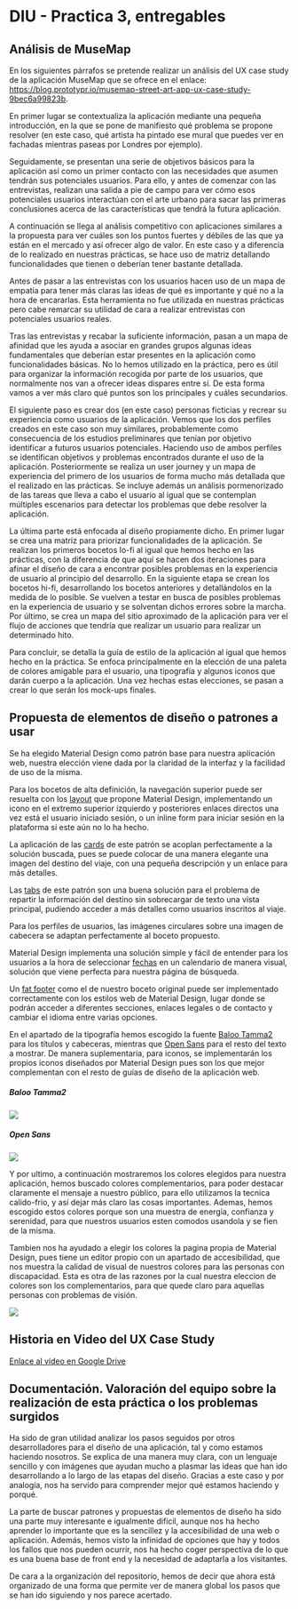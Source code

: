 # DIU - Practica 3, entregables

## Análisis de MuseMap   
En los siguientes párrafos se pretende realizar un análisis del UX case study de la aplicación MuseMap que se ofrece en el enlace: https://blog.prototypr.io/musemap-street-art-app-ux-case-study-9bec6a99823b.

En primer lugar se contextualiza la aplicación mediante una pequeña introducción, en la que se pone de manifiesto qué problema se propone resolver (en este caso, qué artista ha pintado ese mural que puedes ver en fachadas mientras paseas por Londres por ejemplo).

Seguidamente, se presentan una serie de objetivos básicos para la aplicación así como un primer contacto con las necesidades que asumen tendrán sus potenciales usuarios. Para ello, y antes de comenzar con las entrevistas, realizan una salida a pie de campo para ver cómo esos potenciales usuarios interactúan con el arte urbano para sacar las primeras conclusiones acerca de las características que tendrá la futura aplicación.

A continuación se llega al análisis competitivo con aplicaciones similares a la propuesta para ver cuáles son los puntos fuertes y débiles de las que ya están en el mercado y así ofrecer algo de valor. En este caso y a diferencia de lo realizado en nuestras prácticas, se hace uso de matriz detallando funcionalidades que tienen o deberían tener bastante detallada.

Antes de pasar a las entrevistas con los usuarios hacen uso de un mapa de empatía para tener más claras las ideas de qué es importante y qué no a la hora de encararlas. Esta herramienta no fue utilizada en nuestras prácticas pero cabe remarcar su utilidad de cara a realizar entrevistas con potenciales usuarios reales.

Tras las entrevistas y recabar la suficiente información, pasan a un mapa de afinidad que les ayuda a asociar en grandes grupos algunas ideas fundamentales que deberían estar presentes en la aplicación como funcionalidades básicas. No lo hemos utilizado en la práctica, pero es útil para organizar la información recogida por parte de los usuarios, que normalmente nos van a ofrecer ideas dispares entre sí. De esta forma vamos a ver más claro qué puntos son los principales y cuáles secundarios.

El siguiente paso es crear dos (en este caso) personas ficticias y recrear su experiencia como usuarios de la aplicación. Vemos que los dos perfiles creados en este caso son muy similares, probablemente como consecuencia de los estudios preliminares que tenían por objetivo identificar a futuros usuarios potenciales. Haciendo uso de ambos perfiles se identifican objetivos y problemas encontrados durante el uso de la aplicación. Posteriormente se realiza un user journey y un mapa de experiencia del primero de los usuarios de forma mucho más detallada que el realizado en las prácticas. Se incluye además un análisis pormenorizado de las tareas que lleva a cabo el usuario al igual que se contemplan múltiples escenarios para detectar los problemas que debe resolver la aplicación.

La última parte está enfocada al diseño propiamente dicho. En primer lugar se crea una matriz para priorizar funcionalidades de la aplicación. Se realizan los primeros bocetos lo-fi al igual que hemos hecho en las prácticas, con la diferencia de que aquí se hacen dos iteraciones para afinar el diseño de cara a encontrar posibles problemas en la experiencia de usuario al principio del desarrollo. En la siguiente etapa se crean los bocetos hi-fi, desarrollando los bocetos anteriores y detallándolos en la medida de lo posible. Se vuelven a testar en busca de posibles problemas en la experiencia de usuario y se solventan dichos errores sobre la marcha. Por último, se crea un mapa del sitio aproximado de la aplicación para ver el flujo de acciones que tendría que realizar un usuario para realizar un determinado hito.

Para concluir, se detalla la guía de estilo de la aplicación al igual que hemos hecho en la práctica. Se enfoca principalmente en la elección de una paleta de colores amigable para el usuario, una tipografía y algunos iconos que darán cuerpo a la aplicación. Una vez hechas estas elecciones, se pasan a crear lo que serán los mock-ups finales.

## Propuesta de elementos de diseño o patrones a usar 
Se ha elegido Material Design como patrón base para nuestra aplicación web, nuestra elección viene dada por la claridad de la interfaz y la facilidad de uso de la misma.

Para los bocetos de alta definición, la navegación superior puede ser resuelta con los [layout](https://getmdl.io/components/index.html#layout-section/layout) que propone Material Design, implementando un icono en el extremo superior izquierdo y posteriores enlaces directos una vez está el usuario iniciado sesión, o un inline form para iniciar sesión en la plataforma si este aún no lo ha hecho.

La aplicación de las [cards](https://material.io/components/cards#anatomy) de este patrón se acoplan perfectamente a la solución buscada, pues se puede colocar de una manera elegante una imagen del destino del viaje, con una pequeña descripción y un enlace para más detalles.

Las [tabs](https://material.io/components/tabs/) de este patrón son una buena solución para el problema de repartir la información del destino sin sobrecargar de texto una vista principal, pudiendo acceder a más detalles como usuarios inscritos al viaje.

Para los perfiles de usuarios, las imágenes circulares sobre una imagen de cabecera se adaptan perfectamente al boceto propuesto.

Material Design implementa una solución simple y fácil de entender para los usuarios a la hora de seleccionar [fechas](https://material.io/components/pickers#anatomy) en un calendario de manera visual, solución que viene perfecta para nuestra página de búsqueda.

Un [fat footer](https://getmdl.io/components/index.html#layout-section/footer) como el de nuestro boceto original puede ser implementado correctamente con los estilos web de Material Design, lugar donde se podrán acceder a diferentes secciones, enlaces legales o de contacto y cambiar el idioma entre varias opciones.

En el apartado de la tipografía hemos escogido la fuente [Baloo Tamma2](https://fonts.google.com/specimen/Baloo+Tamma+2) para los títulos y cabeceras, mientras que [Open Sans](https://fonts.google.com/specimen/Open+Sans) para el resto del texto a mostrar. De manera suplementaria, para iconos, se implementarán los propios iconos diseñados por Material Design pues son los que mejor complementan con el resto de guías de diseño de la aplicación web.

##### Baloo Tamma2
![](https://github.com/aluruiz/DIU20/blob/master/P3/img/BalooTamma2.png)

##### Open Sans
![](https://github.com/aluruiz/DIU20/blob/master/P3/img/OpenSans.png)

Y por ultimo, a continuación mostraremos los colores elegidos para nuestra aplicación, hemos buscado colores complementarios, para poder destacar claramente el mensaje a nuestro público, para ello utilizamos la tecnica calido-frio, y así dejar más claro las cosas importantes. Ademas, hemos escogido estos colores porque son una muestra de energia, confianza y serenidad, para que nuestros usuarios esten comodos usandola y se fien de la misma. 

Tambien nos ha ayudado a elegir los colores la pagina propia de Material Design, pues tiene un editor propio con un apartado de accesibilidad, que nos muestra la calidad de visual de nuestros colores para las personas con discapacidad. Esta es otra de las razones por la cual nuestra eleccion de colores son los complementarios, para que quede claro para aquellas personas con problemas de visión.

![](https://github.com/aluruiz/DIU20/blob/master/P3/img/Colores.jpg)

## Historia en Video del UX Case Study

[Enlace al vídeo en Google Drive](https://drive.google.com/file/d/1HR_GyQz2qFpyJIWw5UvatVeBOuVhOwNY/view)

## Documentación. Valoración del equipo sobre la realización de esta práctica o los problemas surgidos
Ha sido de gran utilidad analizar los pasos seguidos por otros desarrolladores para el diseño de una aplicación, tal y como estamos haciendo nosotros. Se explica de una manera muy clara, con un lenguaje sencillo y con imágenes que ayudan mucho a plasmar las ideas que han ido desarrollando a lo largo de las etapas del diseño. Gracias a este caso y por analogía, nos ha servido para comprender mejor qué estamos haciendo y porqué.

La parte de buscar patrones y propuestas de elementos de diseño ha sido una parte muy interesante e igualmente difícil, aunque nos ha hecho aprender lo importante que es la sencillez y la accesibilidad de una web o aplicación. Además, hemos visto la infinidad de opciones que hay y todos los fallos que nos pueden ocurrir, nos ha hecho coger perspectiva de lo que es una buena base de front end y la necesidad de adaptarla a los visitantes.

De cara a la organización del repositorio, hemos de decir que ahora está organizado de una forma que permite ver de manera global los pasos que se han ido siguiendo y nos parece acertado.


